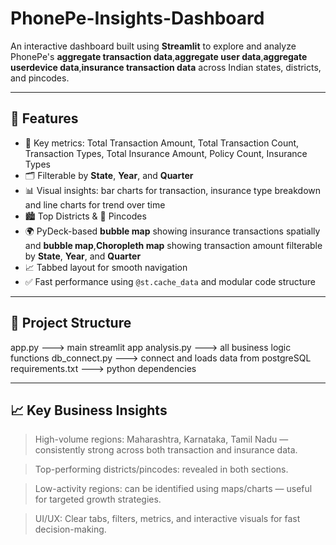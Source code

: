 # PhonePe-Insights-Dashboard

An interactive dashboard built using **Streamlit** to explore and analyze PhonePe's **aggregate transaction data**,**aggregate user data**,**aggregate userdevice data**,**insurance transaction data** across Indian states, districts, and pincodes.

---

## 🚀 Features

- 📌 Key metrics: Total Transaction Amount, Total Transaction Count, Transaction Types, Total Insurance Amount, Policy Count, Insurance Types
- 🗂️ Filterable by **State**, **Year**, and **Quarter**
- 📊 Visual insights: bar charts for transaction, insurance type breakdown and line charts for trend over time
- 🏙️ Top Districts & 📮 Pincodes
- 🌍 PyDeck-based **bubble map** showing insurance transactions spatially and **bubble map**,**Choropleth map** showing transaction amount filterable by **State**, **Year**, and **Quarter**
- 📈 Tabbed layout for smooth navigation
- ✅ Fast performance using `@st.cache_data` and modular code structure

---

## 📂 Project Structure

app.py ---> main streamlit app
analysis.py ---> all business logic functions
db_connect.py ---> connect and loads data from postgreSQL
requirements.txt ---> python dependencies

---

## 📈 Key Business Insights

> High-volume regions: Maharashtra, Karnataka, Tamil Nadu — consistently strong across both transaction and insurance data.

> Top-performing districts/pincodes: revealed in both sections.

> Low-activity regions: can be identified using maps/charts — useful for targeted growth strategies.

> UI/UX: Clear tabs, filters, metrics, and interactive visuals for fast decision-making.
